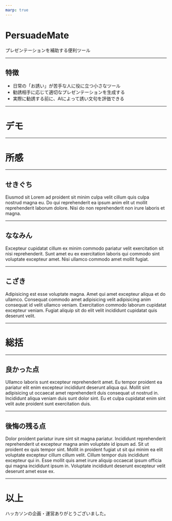 ```yaml
---
marp: true
---
```


# PersuadeMate

プレゼンテーションを補助する便利ツール

---

## 特徴

* 日常の「お誘い」が苦手な人に役に立つ小さなツール
* 勧誘相手に応じて適切なプレゼンテーションを生成する
* 実際に勧誘する前に、AIによって誘い文句を評価できる

---

# デモ

---

# 所感

---

## せきぐち

Eiusmod sit Lorem ad proident sit minim culpa velit cillum quis culpa nostrud magna eu. Do qui reprehenderit ea ipsum anim elit ut mollit reprehenderit laborum dolore. Nisi do non reprehenderit non irure laboris et magna.

---

## ななみん

Excepteur cupidatat cillum ex minim commodo pariatur velit exercitation sit nisi reprehenderit. Sunt amet eu ex exercitation laboris qui commodo sint voluptate excepteur amet. Nisi ullamco commodo amet mollit fugiat.

---

## こざき

Adipisicing est esse voluptate magna. Amet qui amet excepteur aliqua et do ullamco. Consequat commodo amet adipisicing velit adipisicing anim consequat id velit ullamco veniam. Exercitation commodo laborum cupidatat excepteur veniam. Fugiat aliquip sit do elit velit incididunt cupidatat quis deserunt velit.

---

# 総括

---

## 良かった点

Ullamco laboris sunt excepteur reprehenderit amet. Eu tempor proident ea pariatur elit enim excepteur incididunt deserunt aliqua qui. Mollit sint adipisicing ut occaecat amet reprehenderit duis consequat ut nostrud in. Incididunt aliqua veniam duis sunt dolor sint. Eu et culpa cupidatat enim sint velit aute proident sunt exercitation duis.

---

## 後悔の残る点

Dolor proident pariatur irure sint sit magna pariatur. Incididunt reprehenderit reprehenderit ut excepteur magna anim voluptate id ipsum ad. Sit ut proident ex quis tempor sint. Mollit in proident fugiat ut sit qui minim ea elit voluptate excepteur cillum cillum velit. Cillum tempor duis incididunt excepteur qui in. Esse mollit quis amet irure aliquip occaecat ipsum officia qui magna incididunt ipsum in. Voluptate incididunt deserunt excepteur velit deserunt amet esse ex.

---

# 以上

ハッカソンの企画・運営ありがとうございました。
